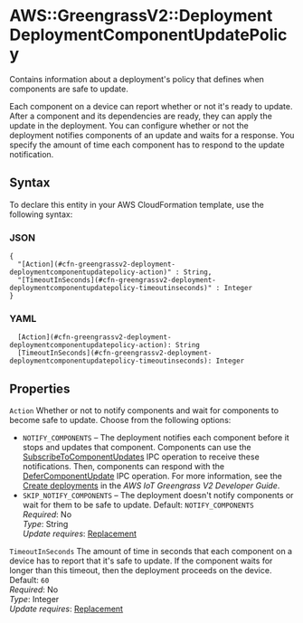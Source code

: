 # AWS::GreengrassV2::Deployment DeploymentComponentUpdatePolicy<a name="aws-properties-greengrassv2-deployment-deploymentcomponentupdatepolicy"></a>

Contains information about a deployment's policy that defines when components are safe to update\.

Each component on a device can report whether or not it's ready to update\. After a component and its dependencies are ready, they can apply the update in the deployment\. You can configure whether or not the deployment notifies components of an update and waits for a response\. You specify the amount of time each component has to respond to the update notification\.

## Syntax<a name="aws-properties-greengrassv2-deployment-deploymentcomponentupdatepolicy-syntax"></a>

To declare this entity in your AWS CloudFormation template, use the following syntax:

### JSON<a name="aws-properties-greengrassv2-deployment-deploymentcomponentupdatepolicy-syntax.json"></a>

```
{
  "[Action](#cfn-greengrassv2-deployment-deploymentcomponentupdatepolicy-action)" : String,
  "[TimeoutInSeconds](#cfn-greengrassv2-deployment-deploymentcomponentupdatepolicy-timeoutinseconds)" : Integer
}
```

### YAML<a name="aws-properties-greengrassv2-deployment-deploymentcomponentupdatepolicy-syntax.yaml"></a>

```
  [Action](#cfn-greengrassv2-deployment-deploymentcomponentupdatepolicy-action): String
  [TimeoutInSeconds](#cfn-greengrassv2-deployment-deploymentcomponentupdatepolicy-timeoutinseconds): Integer
```

## Properties<a name="aws-properties-greengrassv2-deployment-deploymentcomponentupdatepolicy-properties"></a>

`Action`  <a name="cfn-greengrassv2-deployment-deploymentcomponentupdatepolicy-action"></a>
Whether or not to notify components and wait for components to become safe to update\. Choose from the following options:  
+ `NOTIFY_COMPONENTS` – The deployment notifies each component before it stops and updates that component\. Components can use the [SubscribeToComponentUpdates](https://docs.aws.amazon.com/greengrass/v2/developerguide/interprocess-communication.html#ipc-operation-subscribetocomponentupdates) IPC operation to receive these notifications\. Then, components can respond with the [DeferComponentUpdate](https://docs.aws.amazon.com/greengrass/v2/developerguide/interprocess-communication.html#ipc-operation-defercomponentupdate) IPC operation\. For more information, see the [Create deployments](https://docs.aws.amazon.com/greengrass/v2/developerguide/create-deployments.html) in the *AWS IoT Greengrass V2 Developer Guide*\.
+ `SKIP_NOTIFY_COMPONENTS` – The deployment doesn't notify components or wait for them to be safe to update\.
Default: `NOTIFY_COMPONENTS`  
*Required*: No  
*Type*: String  
*Update requires*: [Replacement](https://docs.aws.amazon.com/AWSCloudFormation/latest/UserGuide/using-cfn-updating-stacks-update-behaviors.html#update-replacement)

`TimeoutInSeconds`  <a name="cfn-greengrassv2-deployment-deploymentcomponentupdatepolicy-timeoutinseconds"></a>
The amount of time in seconds that each component on a device has to report that it's safe to update\. If the component waits for longer than this timeout, then the deployment proceeds on the device\.  
Default: `60`  
*Required*: No  
*Type*: Integer  
*Update requires*: [Replacement](https://docs.aws.amazon.com/AWSCloudFormation/latest/UserGuide/using-cfn-updating-stacks-update-behaviors.html#update-replacement)